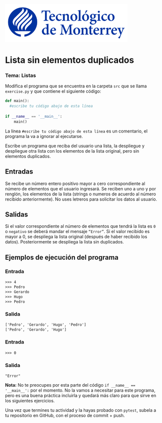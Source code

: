 ![Tec de Monterrey](../../images/logotecmty.png)
# Lista sin elementos duplicados
### Tema: Listas

Modifica el programa que se encuentra en la carpeta `src` que se llama `exercise.py` y que contiene el siguiente código:

```python
def main():
  #escribe tu código abajo de esta línea

if __name__ == '__main__':
    main()
```

La línea `#escribe tu código abajo de esta línea` es un comentario, el programa la va a ignorar al ejecutarse.

Escribe un programa que reciba del usuario una lista, la despliegue y despliegue otra lista con los elementos de la lista original, pero sin elementos duplicados. 

## Entradas
Se recibe un número entero positivo mayor a cero correspondiente al número de elementos que el usuario ingresará.
Se reciben uno a uno y por renglón, los elementos de la lista (strings o numeros de acuerdo al número recibido anteriormente). No uses letreros para solicitar los datos al usuario.

## Salidas
Si el valor correspondiente al número de elementos que tendrá la lista es ```0``` o ```negativo``` se deberá mandar el mensaje ```“Error”```. Si el valor recibido es mayor a 0, se despliega la lista original (después de haber recibido los datos). Posteriormente se despliega la lista sin duplicados.

## Ejemplos de ejecución del programa
### Entrada
```
>>> 4
>>> Pedro
>>> Gerardo
>>> Hugo
>>> Pedro
```
### Salida
```
['Pedro', 'Gerardo', 'Hugo', 'Pedro']
['Pedro', 'Gerardo', 'Hugo']
```
### Entrada
```
>>> 0
```
### Salida
```
"Error"
```

**Nota:** No te preocupes por esta parte del código `if __name__ == '__main__':` por el momento. No la vamos a necesitar para este programa, pero es una buena práctica incluirla y quedará más claro para que sirve en los siguientes ejercicios.

Una vez que termines tu actividad y la hayas probado con `pytest`, subela a tu repositorio en GitHub, con el proceso de commit + push.
